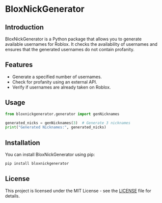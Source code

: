 # BloxNickGenerator

## Introduction

BloxNickGenerator is a Python package that allows you to generate available usernames for Roblox. It checks the availability of usernames and ensures that the generated usernames do not contain profanity.

## Features

- Generate a specified number of usernames.
- Check for profanity using an external API.
- Verify if usernames are already taken on Roblox.


## Usage
```python
from bloxnickgenerator.generator import genNicknames

generated_nicks = genNicknames(3)  # Generate 3 nicknames
print("Generated Nicknames:", generated_nicks)
``` 
## Installation

You can install BloxNickGenerator using pip:

```bash
pip install bloxnickgenerator
```

## License

This project is licensed under the MIT License - see the [LICENSE](LICENSE) file for details.